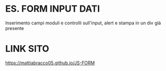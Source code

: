# ES. FORM INPUT DATI

Inserimento campi moduli e controlli sull'input, alert e stampa in un div già presente

# LINK SITO
https://mattiabracco05.github.io/JS-FORM
